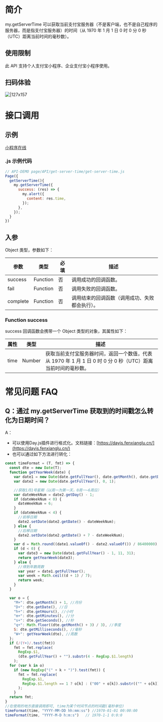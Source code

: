 # 简介
my.getServerTime 可以获取当前支付宝服务器（不是客户端，也不是自己程序的服务器，而是指支付宝服务器）的时间（从 1970 年 1 月 1 日 0 时 0 分 0 秒（UTC）距离当前时间的毫秒数）。

## 使用限制

此 API 支持个人支付宝小程序、企业支付宝小程序使用。

## 扫码体验

![|127x157](https://gw.alipayobjects.com/zos/skylark-tools/public/files/a3b3b0843841d6a92ad0275006cc89ab.jpeg#align=left&display=inline&height=157&margin=%5Bobject%20Object%5D&originHeight=157&originWidth=127&status=done&style=none&width=127)

# 接口调用

## 示例

[小程序在线](https://opendocs.alipay.com/openbox/mini/opendocs/get-server-time?view=preview&defaultPage=pages/index/index&defaultOpenedFiles=pages/index/index&theme=light) 


### .js 示例代码

```javascript
// API-DEMO page/API/get-server-time/get-server-time.js
Page({
  getServerTime(){
    my.getServerTime({
      success: (res) => {
        my.alert({
          content: res.time,
        });
      },
    });
  }
})
```

## 入参

Object 类型，参数如下：

| **参数** | **类型** | **必填** | **描述** |
| --- | --- | --- | --- |
| success | Function | 否 | 调用成功的回调函数。 |
| fail | Function | 否 | 调用失败的回调函数。 |
| complete | Function | 否 | 调用结束的回调函数（调用成功、失败都会执行）。 |

### Function success

success 回调函数会携带一个 Object 类型的对象，其属性如下：

| **属性** | **类型** | **描述** |
| --- | --- | --- |
| time | Number | 获取当前支付宝服务器时间，返回一个数值，代表从 1970 年 1 月 1 日 0 时 0 分 0 秒（UTC）距离当前时间的毫秒数。 |

# 常见问题 FAQ

## Q：通过 my.getServerTime 获取到的时间戳怎么转化为日期时间？
A：
- 可以使用Day.js插件进行格式化。文档链接：[https://dayjs.fenxianglu.cn/](https://dayjs.fenxianglu.cn/)
- 也可以通过如下方法进行转化：
```javascript
const timeFormat = (T, fmt) => {
  const dte = new Date(T);
  function getYearWeek(date) {
    var date1 = new Date(date.getFullYear(), date.getMonth(), date.getDate());
    var date2 = new Date(date.getFullYear(), 0, 1);

    //获取1月1号星期（以周一为第一天，0周一~6周日）
    var dateWeekNum = date2.getDay() - 1;
    if (dateWeekNum < 0) {
      dateWeekNum = 6;
    }
    if (dateWeekNum < 4) {
      //前移日期
      date2.setDate(date2.getDate() - dateWeekNum);
    } else {
      //后移日期
      date2.setDate(date2.getDate() + 7 - dateWeekNum);
    }
    var d = Math.round((date1.valueOf() - date2.valueOf()) / 86400000);
    if (d < 0) {
      var date3 = new Date(date1.getFullYear() - 1, 11, 31);
      return getYearWeek(date3);
    } else {
      //得到年数周数
      var year = date1.getFullYear();
      var week = Math.ceil((d + 1) / 7);
      return week;
    }
  }

  var o = {
    "M+": dte.getMonth() + 1, //月份
    "D+": dte.getDate(), //日
    "h+": dte.getHours(), //小时
    "m+": dte.getMinutes(), //分
    "s+": dte.getSeconds(), //秒
    "q+": Math.floor((dte.getMonth() + 3) / 3), //季度
    S: dte.getMilliseconds(), //毫秒
    "W+": getYearWeek(dte), //周数
  };
  if (/(Y+)/.test(fmt))
    fmt = fmt.replace(
      RegExp.$1,
      (dte.getFullYear() + "").substr(4 - RegExp.$1.length)
    );
  for (var k in o)
    if (new RegExp("(" + k + ")").test(fmt)) {
      fmt = fmt.replace(
        RegExp.$1,
        RegExp.$1.length == 1 ? o[k] : ("00" + o[k]).substr(("" + o[k]).length)
      );
    }
  return fmt;
}
//在使用的地方直接调用即可, time为某个时间节点的时间戳(毫秒单位)
timeFormat(time, "YYYY-MM-DD hh:mm:ss") //1970-01-01 00:00:00
timeFormat(time, "YYYY-M-D h:m:s")   // 1970-1-1 0:0:0
```
